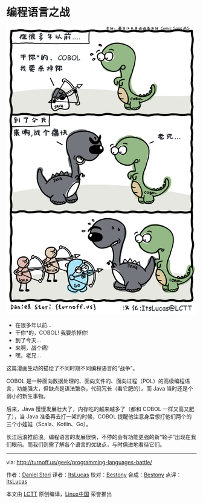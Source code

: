 编程语言之战
===============

![Battle of Programming Languages](./programming-languages-battle.png)

- 在很多年以前...
- 干你*的，COBOL! 我要杀掉你!
- 到了今天...
- 来啊，战个痛!
- 嘿，老兄...

这篇漫画生动的描绘了不同时期不同编程语言的“战争”。

COBOL 是一种面向数据处理的、面向文件的、面向过程（POL）的高级编程语言，功能强大，但缺点是语法繁杂，代码冗长（看它肥的）。而 Java 当时还是个弱小的新生事物。

后来，Java 慢慢发展壮大了，内存吃的越来越多了（都和 COBOL 一样又高又肥了），当 Java 准备再去打一架的时候，COBOL 提醒他注意身后想打他们两个的三个小娃娃（Scala、Kotlin、Go）。

长江后浪推前浪。编程语言的发展很快，不停的会有功能更强的新“轮子”出现在我们眼前。而我们则需了解各个语言的优缺点，与时俱进地看待它们。

---
via: http://turnoff.us/geek/programming-languages-battle/

作者：[Daniel Stori][a]
译者：[ItsLucas](https://github.com/ItsLucas)
校对：[Bestony](https://github.com/bestony)
合成：[Bestony](https://github.com/bestony)
点评：[ItsLucas](https://github.com/ItsLucas)

本文由 [LCTT](https://github.com/LCTT/TranslateProject) 原创编译，[Linux中国](https://linux.cn/) 荣誉推出

[a]:http://turnoff.us/about/
